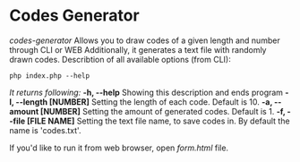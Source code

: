 # Codes Generator
*codes-generator*
Allows you to draw codes of a given length and number through CLI or WEB
Additionally, it generates a text file with randomly drawn codes.
Describtion of all available options (from CLI):
```
php index.php --help
```
*It returns following:*
**-h, --help**
Showing this description and ends program
**-l, --length [NUMBER]**
Setting the length of each code. Default is 10.
**-a, --amount [NUMBER]**
Setting the amount of generated codes. Default is 1.
**-f, --file [FILE NAME]**
Setting the text file name, to save codes in. By default the name is 'codes.txt'.

If you'd like to run it from web browser, open *form.html* file.
